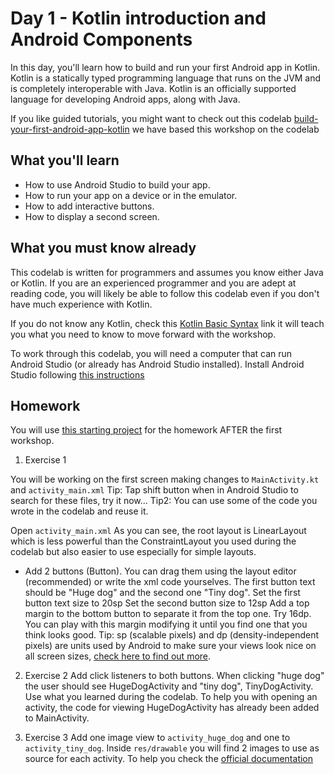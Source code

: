 # Day 1 - Kotlin introduction and Android Components

In this day, you'll learn how to build and run your first Android app in Kotlin. Kotlin is a statically typed programming language that runs on the JVM and is completely interoperable with Java. Kotlin is an officially supported language for developing Android apps, along with Java.

If you like guided tutorials, you might want to check out this codelab [build-your-first-android-app-kotlin](https://codelabs.developers.google.com/codelabs/build-your-first-android-app-kotlin/index.html?index=..%2F..index#0) we have based this workshop on the codelab 

## What you'll learn

- How to use Android Studio to build your app.
- How to run your app on a device or in the emulator.
- How to add interactive buttons.
- How to display a second screen.

## What you must know already

This codelab is written for programmers and assumes you know either Java or Kotlin. If you are an experienced programmer and you are adept at reading code, you will likely be able to follow this codelab even if you don't have much experience with Kotlin.

If you do not know any Kotlin, check this [Kotlin Basic Syntax](https://kotlinlang.org/docs/reference/basic-syntax.html) link it will teach you what you need to know to move forward with the workshop. 

To work through this codelab, you will need a computer that can run Android Studio (or already has Android Studio installed). Install Android Studio following [this instructions](https://github.com/WomenWhoCode/AndroidWorkshops_BCN/blob/master/Installation.md)


## Homework
You will use [this starting project](/DoggoApp)  for the homework AFTER the first workshop. 

1) Exercise 1

You will be working on the first screen making changes to `MainActivity.kt` and `activity_main.xml`
Tip: Tap shift button when in Android Studio to search for these files, try it now...
Tip2: You can use some of the code you wrote in the codelab and reuse it.

Open `activity_main.xml`
As you can see, the root layout is LinearLayout which is less powerful than the ConstraintLayout you used during the codelab but also easier to use especially for simple layouts.
* Add 2 buttons (Button). You can drag them using the layout editor (recommended) or write the xml code yourselves.
The first button text should be "Huge dog" and the second one "Tiny dog".
Set the first button text size to 20sp
Set the second button size to 12sp
Add a top margin to the bottom button to separate it from the top one. Try 16dp. You can play with this margin modifying it until you find one that you think looks good.
Tip: sp (scalable pixels) and dp (density-independent pixels) are units used by Android to make sure your views look nice on all screen sizes, [check here to find out more](https://developer.android.com/training/multiscreen/screendensities).

2) Exercise 2
Add click listeners to both buttons. When clicking "huge dog" the user should see HugeDogActivity and "tiny dog", TinyDogActivity. Use what you learned during the codelab.
To help you with opening an activity, the code for viewing HugeDogActivity has already been added to MainActivity.

3) Exercise 3
Add one image view to `activity_huge_dog` and one to `activity_tiny_dog`. Inside `res/drawable` you will find 2 images to use as source for each activity. To help you check the [official documentation](https://developer.android.com/reference/kotlin/android/widget/ImageView)
